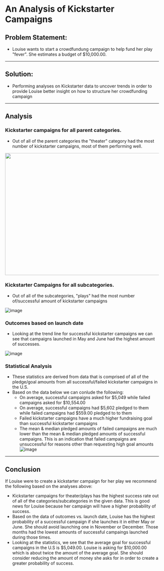 # An Analysis of Kickstarter Campaigns
## Problem Statement: 
 - Louise wants to start a crowdfundung campaign to help fund her play "fever". She estimates a budget of $10,000.00.
---
## Solution: 
 - Performing analyses on Kickstarter data to uncover trends in order to provide Louise better insight on how to structure her crowdfunding campaign
---
## Analysis
### Kickstarter campaigns for all parent categories. 
* Out of all of the parent categories the "theater" category had the most number of kickstarter campaigns, most of them performing well.

<img src="https://user-images.githubusercontent.com/67936161/87256785-79e69500-c44a-11ea-98f8-0ead0b4f0b32.png" width="800" height="400" />

### Kickstarter Campaigns for all subcategories.
* Out of all of the subcategories, "plays" had the most number of/successful amount of kickstarter campaigns

![image](https://user-images.githubusercontent.com/67936161/87257180-8ddfc600-c44d-11ea-915a-8d1ed69f2c2b.png)

### Outcomes based on launch date
* Looking at the trend line for successful kickstarter campaigns we can see that campaigns launched in May and June had the highest amount of successes.

![image](https://user-images.githubusercontent.com/67936161/87257283-aac8c900-c44e-11ea-886b-9d6e75f4dd7f.png)

### Statistical Analysis
* These statistics are derived from data that is comprised of all of the pledge/goal amounts from all successful/failed kickstarter campaigns in the U.S.
* Based on the data below we can conlude the following:
  - On average, successful campaigns asked for $5,049 while failed campaigns asked for $10,554.00
  - On average, successful campaigns had $5,602 pledged to them while failed campaigns had $559.00 pledged to to them 
  - Failed kickstarter campaigns have a much higher fundraising goal than successful kickstarter campaigns
  - The mean & median pledged amounts of failed campaigns are much lower than the mean & median pledged amounts of successful campaigns. This is an indication that failed campaigns are unsuccessful for reasons other than requesting high goal amounts
  ![image](https://user-images.githubusercontent.com/67936161/87257872-a0f59480-c453-11ea-8309-8eca2e3cf26a.png)
 ---
 ## Conclusion
 If Louise were to create a kickstarter campaign for her play we recommend the following based on the analyses above:
 * Kickstarter campaigns for theater/plays has the highest success rate out of all of the categories/subcategories in the given data. This is good news for Louise because her  campaign will have a higher probability of success. 
 * Based on the data of outcomes vs. launch date, Louise has the highest probability of a successful campaign if she launches it in either May or June. She should avoid launching one in November or December. Those months had the lowest amounts of successful campaings launched during those times. 
 * Looking at the statistics, we see that the average goal for successful campaigns in the U.S is $5,049.00. Louise is asking for $10,000.00 which is about twice the amount of the average goal. She should consider reducing the amount of money she asks for in order to create a greater probability of success. 

